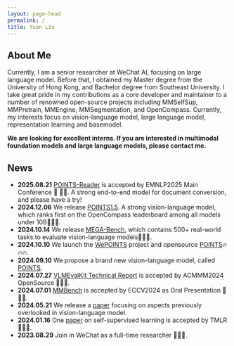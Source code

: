 ```yaml
---
layout: page-head
permalink: /
title: Yuan Liu
---
```


## About Me

Currently, I am a senior researcher at WeChat AI, focusing on large language model. Before that, I obtained my Master degree from the University of Hong Kong, and Bachelor degree from Southeast University. I take great pride in my contributions as a core developer and maintainer to a number of renowned open-source projects including MMSelfSup, MMPretrain, MMEngine, MMSegmentation, and OpenCompass. Currently, my interests focus on vision-language model, large language model, representation learning and basemodel. 

**We are looking for excellent interns. If you are interested in multimodal foundation models and large language models, please contact me.**


## News

* **2025.08.21** [POINTS-Reader](https://github.com/Tencent/POINTS-Reader) is accepted by EMNLP2025 Main Conference 🎉  🎉🎉. A strong end-to-end model for document conversion, and please have a try!
* **2024.12.06** We release [POINTS1.5](https://arxiv.org/abs/2412.08443). A strong vision-language model, which ranks first on the OpenCompass leaderboard among all models under 10B🎉🎉🎉.
* **2024.10.14** We release [MEGA-Bench](https://arxiv.org/abs/2410.10563), which contains 500+ real-world tasks to evaluate vision-language models🎉🎉🎉.
* **2024.10.10** We launch the [WePOINTS](https://github.com/WePOINTS/WePOINTS) project and opensource [POINTS](https://huggingface.co/WePOINTS/POINTS-Qwen-2-5-7B-Chat)🔥🔥🔥.
* **2024.09.10** We propose a brand new vision-language model, called [POINTS](https://arxiv.org/abs/2409.04828).
* **2024.07.27** [VLMEvalKit Technical Report](https://www.arxiv.org/abs/2407.11691) is accepted by ACMMM2024 OpenSource 🎉🎉🎉.
* **2024.07.01** [MMBench](https://arxiv.org/abs/2307.06281) is accepted by ECCV2024 as Oral Presentation 🎉🎉🎉.
* **2024.05.21** We release a [paper](https://arxiv.org/pdf/2405.11850) focusing on aspects previously overlooked in vision-language model.
* **2024.01.16** One [paper](https://arxiv.org/abs/2303.02416) on self-supervised learning is accepted by TMLR 🎉🎉🎉.
* **2023.08.29** Join in WeChat as a full-time researcher 🎉🎉🎉.




